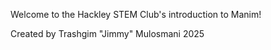 Welcome to the Hackley STEM Club's introduction to Manim!

Created by Trashgim "Jimmy" Mulosmani 2025